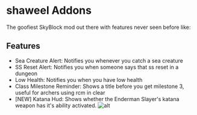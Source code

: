 # shaweel Addons
The goofiest SkyBlock mod out there with features never seen before like:
## Features
- Sea Creature Alert: Notifies you whenever you catch a sea creature
- SS Reset Alert: Notifies you when someone says that ss reset in a dungeon
- Low Health: Notifies you when you have low health
- Class Milestone Reminder: Shows a title before you get milestone 3, useful for archers using rcm in clear
- [NEW] Katana Hud: Shows whether the Enderman Slayer's katana weapon has it's ability activated.
![alt](https://i.imgur.com/HfWSFn3.png)
